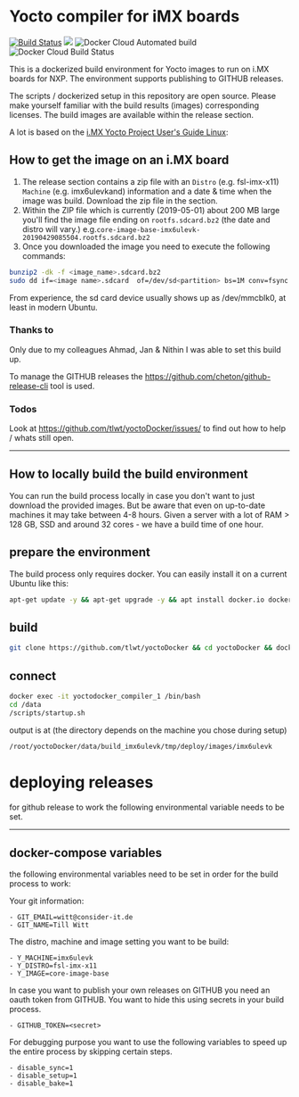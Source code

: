 # Yocto compiler for iMX boards

[![Build Status](https://cloud.drone.io/api/badges/tlwt/yoctoDocker/status.svg)](https://cloud.drone.io/tlwt/yoctoDocker) [![](https://images.microbadger.com/badges/image/tlwt/yoctodocker.svg)](https://microbadger.com/images/tlwt/yoctodocker "Get your own image badge on microbadger.com") ![Docker Cloud Automated build](https://img.shields.io/docker/cloud/automated/tlwt/yoctodocker.svg) ![Docker Cloud Build Status](https://img.shields.io/docker/cloud/build/tlwt/yoctodocker.svg)


This is a dockerized build environment for Yocto images to run on i.MX boards for NXP. The environment supports publishing to GITHUB releases.

The scripts / dockerized setup in this repository are open source. Please make yourself familiar with the build results (images) corresponding licenses. The build images are available within the release section.

A lot is based on the [i.MX Yocto Project User's Guide Linux](https://www.nxp.com/docs/en/user-guide/i.MX_Yocto_Project_User's_Guide_Linux.pdf):


## How to get the image on an i.MX board
1. The release section contains a zip file with an `Distro` (e.g. fsl-imx-x11)
 `Machine` (e.g. imx6ulevkand) information and a date & time when the image was build. Download the zip file in the section.
2. Within the ZIP file which is currently (2019-05-01) about 200 MB large you'll find the image file ending on `rootfs.sdcard.bz2` (the date and distro will vary.) e.g.```core-image-base-imx6ulevk-20190429085504.rootfs.sdcard.bz2```
3. Once you downloaded the image you need to execute the following commands:
```bash
bunzip2 -dk -f <image_name>.sdcard.bz2
sudo dd if=<image name>.sdcard  of=/dev/sd<partition> bs=1M conv=fsync
```

From experience, the sd card device usually shows up as /dev/mmcblk0, at least
in modern Ubuntu.

### Thanks to
Only due to my colleagues Ahmad, Jan & Nithin I was able to set this build up.

To manage the GITHUB releases the https://github.com/cheton/github-release-cli tool is used.

### Todos
Look at https://github.com/tlwt/yoctoDocker/issues/ to find out how to help / whats still open.


-----

## How to locally build the build environment
You can run the build process locally in case you don't want to just download the provided images. But be aware that even on up-to-date machines it may take between 4-8 hours. Given a server with a lot of RAM > 128 GB, SSD and around 32 cores - we have a build time of one hour.




## prepare the environment
The build process only requires docker. You can easily install it on a current Ubuntu like this:

```bash
apt-get update -y && apt-get upgrade -y && apt install docker.io docker-compose -y
```

## build
```bash
git clone https://github.com/tlwt/yoctoDocker && cd yoctoDocker && docker-compose up
```

## connect
```bash
docker exec -it yoctodocker_compiler_1 /bin/bash
cd /data
/scripts/startup.sh
```


output is at (the directory depends on the machine you chose during setup)

```bash
/root/yoctoDocker/data/build_imx6ulevk/tmp/deploy/images/imx6ulevk
```

# deploying releases
for github release to work the following environmental variable needs to be set.

---
## docker-compose variables

the following environmental variables need to be set in order for the build process to work:

Your git information:
```
- GIT_EMAIL=witt@consider-it.de
- GIT_NAME=Till Witt
```

The distro, machine and image setting you want to be build:

```
- Y_MACHINE=imx6ulevk
- Y_DISTRO=fsl-imx-x11
- Y_IMAGE=core-image-base
```

In case you want to publish your own releases on GITHUB you need an oauth token from GITHUB. You want to hide this using secrets in your build process.
```
- GITHUB_TOKEN=<secret>
```

For debugging purpose you want to use the following variables to speed up the entire process by skipping certain steps.

```
- disable_sync=1
- disable_setup=1
- disable_bake=1
```
